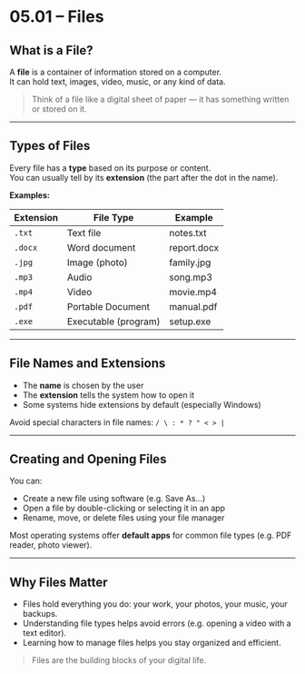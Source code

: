 # 05.01 – Files

## What is a File?

A **file** is a container of information stored on a computer.  
It can hold text, images, video, music, or any kind of data.

> Think of a file like a digital sheet of paper — it has something written or stored on it.

---

## Types of Files

Every file has a **type** based on its purpose or content.  
You can usually tell by its **extension** (the part after the dot in the name).

**Examples:**

| Extension | File Type             | Example           |
|-----------|------------------------|-------------------|
| `.txt`    | Text file              | notes.txt         |
| `.docx`   | Word document          | report.docx       |
| `.jpg`    | Image (photo)          | family.jpg        |
| `.mp3`    | Audio                  | song.mp3          |
| `.mp4`    | Video                  | movie.mp4         |
| `.pdf`    | Portable Document      | manual.pdf        |
| `.exe`    | Executable (program)   | setup.exe         |

---

## File Names and Extensions

- The **name** is chosen by the user
- The **extension** tells the system how to open it
- Some systems hide extensions by default (especially Windows)

Avoid special characters in file names: ` / \ : * ? " < > | `

---

## Creating and Opening Files

You can:
- Create a new file using software (e.g. Save As…)
- Open a file by double-clicking or selecting it in an app
- Rename, move, or delete files using your file manager

Most operating systems offer **default apps** for common file types (e.g. PDF reader, photo viewer).

---

## Why Files Matter

- Files hold everything you do: your work, your photos, your music, your backups.
- Understanding file types helps avoid errors (e.g. opening a video with a text editor).
- Learning how to manage files helps you stay organized and efficient.

> Files are the building blocks of your digital life.

